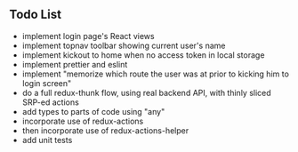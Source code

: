 ## Todo List

- implement login page's React views
- implement topnav toolbar showing current user's name
- implement kickout to home when no access token in local storage
- implement prettier and eslint
- implement "memorize which route the user was at prior to kicking him to login screen"
- do a full redux-thunk flow, using real backend API, with thinly sliced SRP-ed actions
- add types to parts of code using "any"
- incorporate use of redux-actions
- then incorporate use of redux-actions-helper
- add unit tests
